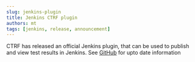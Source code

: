 ```yaml
---
slug: jenkins-plugin
title: Jenkins CTRF plugin
authors: mt
tags: [jenkins, release, announcement]
---
```


CTRF has released an official Jenkins plugin, that can be used to publish and view test results in Jenkins. See [GitHub](https://github.com/jenkinsci/ctrf-json-plugin) for upto date information
